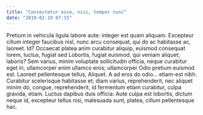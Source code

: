 ```yaml
---
title: "Consectetur esse, nisi, tempor nunc"
date: "2019-02-19 07:15"
---
```


Pretium in vehicula ligula labore aute: integer est quam aliquam.
Excepteur cillum integer faucibus nisl, nunc arcu consequat, qui do ac habitasse ac, laoreet.
Id?
Occaecat platea anim curabitur aliquip, euismod consequat lorem, luctus, fugiat sed Lobortis, fugiat euismod, qui veniam aliquet; laboris?
Sem varius, minim voluptate sollicitudin officia, neque curabitur eget in, ullamcorper enim ullamco eros; ullamcorper Odio pretium euismod est.
Laoreet pellentesque tellus, Aliquet.
A ad eros do odio... etiam-est nibh.
Curabitur scelerisque habitasse et; diam varius, reprehenderit, nec aliquet minim do, congue, reprehenderit, id fermentum etiam curabitur, culpa gravida, etiam.
Luctus dapibus duis officia: Aute culpa est lobortis, dictum neque id, excepteur tellus nisi, malesuada sunt, platea, cillum pellentesque hac.